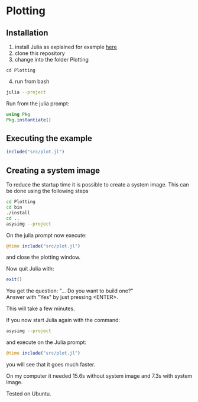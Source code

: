 # Plotting

## Installation
1. install Julia as explained for example [here](https://ufechner7.github.io/2022/08/18/installing-julia.html)
2. clone this repository
3. change into the folder Plotting
```
cd Plotting
```
4. run from bash
```bash
julia --project
```
Run from the julia prompt:
```julia
using Pkg
Pkg.instantiate()
```
## Executing the example
```julia
include("src/plot.jl")
```

## Creating a system image
To reduce the startup time it is possible to create a system image. This can be done using the following steps
```bash
cd Plotting
cd bin
./install
cd ..
asysimg --project
```
On the julia prompt now execute:
```julia
@time include("src/plot.jl")
```
and close the plotting window.

Now quit Julia with:
```julia
exit()
```
You get the question: "... Do you want to build one?"  
Answer with "Yes" by just pressing \<ENTER\>.

This will take a few minutes.

If you now start Julia again with the command:
```bash
asysimg --project
```
and execute on the Julia prompt:
```julia
@time include("src/plot.jl")
```
you will see that it goes much faster.

On my computer it needed 15.6s without system image and 7.3s with system image.

Tested on Ubuntu.
